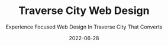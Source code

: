 ---
title: Traverse City Web Design
subtitle: Experience Focused Web Design In Traverse City That Converts
summary: "We believe that websites should be a frictionless experience that leaves a lasting brand impression on your visitors.  Our Web Design Services are built around the idea that simple, clean user experiences equal high converting website traffic.  Our designs are always mobile-ready and 100% compliant with accessibility requirements. Get started learning how a bespoke, user experience centered theme can help you attract high quality leads for your business."
form_title: Get A Free Web Design Consultation & E-Book
description:  We deliver high-converting, user experience focused web design and development that provide lasting impressions for your brand.
type: services
layout: web-design
img: images/services/lake-michigan.jpg
local_img: images/services/palm-trees.jpg
date: 2022-06-28
privacy: "How do we use the information you provide? We don't share it with anyone.  We only use it to schedule your free consultation and send you a free copy of our e-book."
process_title: Our Web Design Process
process:
    -  title: Goal Identification
       description: We work with you to identify what your business goals are and what the purpose of your website is going to be.
       index: 1
    -  title: Scope Definition
       description: Once we know your site's goals, we start to think about what web pages and features your new site will need to fulfill your goals.  This is when we also start to develop a timeline for your project.
       index: 2
    -  title: Sitemap and Wireframing
       description: We create a sitemap to start thinking of how your site's pages will relate to each other.  Then we start to wireframe your project to give you a visualization of how your site's layout will start to look. 
       index: 3
    -  title: Content Creation
       description: Now that we have an overall idea of your site, it's time for you to go to action.  Having your content is vital to the process.  This is where you write out your content and gather any media assets your site will need so we can ensure your content is laid out perfectly on your new site. 
       index: 4
    -  title: Visual Assets
       description: Now that we have an idea of how content will flow on the website, we can start thinking about your visual branding.  Some businesses may already have a visual brand to work with.  Don't worry if you don't.  We can help you achieve a visual branding that leaves a lasting impression.
       index: 5  
    -  title: Testing Your Site
       description:  Now that all of the pages are well defined and we have an idea of how to display your content, it is time to make sure it is functioning correctly.  We combine manual and automated methods to test the functionality of your website for errors.
       index: 6
    -  title: Launch Time
       description: Once everything is working at tip-top performance, it is time to plan and launch your new website.  This is when we plan the date and time and figure out how you are going to let people know about your new website!
       index: 7
    -  title:
       description:
       index: 
       display: none
---
